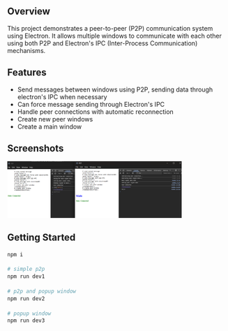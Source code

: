 ## Overview

This project demonstrates a peer-to-peer (P2P) communication system using Electron. It allows multiple windows to communicate with each other using both P2P and Electron's IPC (Inter-Process Communication) mechanisms.

## Features

- Send messages between windows using P2P, sending data through electron's IPC when necessary
- Can force message sending through Electron's IPC
- Handle peer connections with automatic reconnection
- Create new peer windows
- Create a main window

## Screenshots

<img src="./screenshots/Screenshot 2025-07-12 190758.png" alt="Screenshot 2025-07-12 190758.png" style="max-width: 400px;">


## Getting Started

```bash
npm i

# simple p2p
npm run dev1

# p2p and popup window
npm run dev2

# popup window
npm run dev3

```
